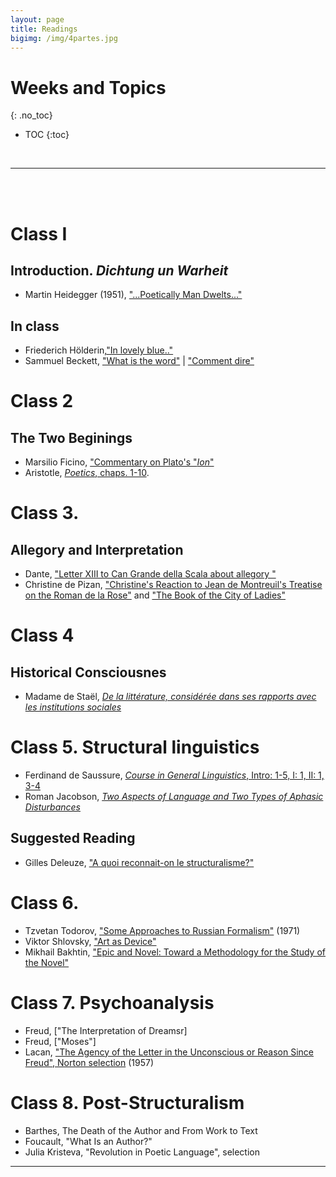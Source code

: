 ```yaml
---
layout: page
title: Readings
bigimg: /img/4partes.jpg
---
```


# Weeks and Topics
{: .no_toc}

* TOC
{:toc}

<br>
<hr>
<br>
<br>

# Class I

## Introduction. *Dichtung un Warheit* 

- Martin Heidegger (1951), ["...Poetically Man Dwelts..."]()

## In class

- Friederich Hölderin,["In lovely blue.."](http://timothyquigley.net/cont/holderlin-blue.pdf) 
- Sammuel Beckett, ["What is the word"](http://timothyquigley.net/cont/holderlin-blue.pdf) | ["Comment dire"](http://www.florilege.free.fr/florilege/beckett/commentd.htm)

#  Class 2
## The Two Beginings

- Marsilio Ficino, ["Commentary on Plato's "*Ion*"]()
- Aristotle, [*Poetics*, chaps. 1-10]().

# Class 3. 

## Allegory and Interpretation

- Dante, ["Letter XIII to Can Grande della Scala about allegory "]()
- Christine de Pizan, ["Christine's Reaction to Jean de Montreuil's Treatise on the
Roman de la Rose"]() and ["The Book of the City of Ladies"]()

# Class 4
## Historical Consciousnes

- Madame de Staël, [*De la littérature, considérée dans ses rapports avec les institutions sociales*]()

# Class 5. Structural linguistics

- Ferdinand de Saussure, [*Course in General Linguistics*, Intro: 1-5, I: 1, II: 1, 3-4]()
- Roman Jacobson, [*Two Aspects of Language and Two Types of Aphasic Disturbances*]()

## Suggested Reading

- Gilles Deleuze, ["A quoi reconnait-on le structuralisme?"]()

# Class 6. 

- Tzvetan Todorov, ["Some Approaches to Russian Formalism"]() (1971)
- Viktor Shlovsky, ["Art as Device"]()
- Mikhail Bakhtin, ["Epic and Novel: Toward a Methodology for the Study of the Novel"]()

# Class 7. Psychoanalysis

- Freud, ["The Interpretation of Dreamsr]
- Freud, ["Moses"]
- Lacan, ["The Agency of the Letter in the Unconscious or Reason Since Freud", Norton selection]() (1957)

# Class 8. Post-Structuralism

- Barthes, The Death of the Author and From Work to Text
- Foucault, "What Is an Author?"
- Julia Kristeva, "Revolution in Poetic Language", selection

---
